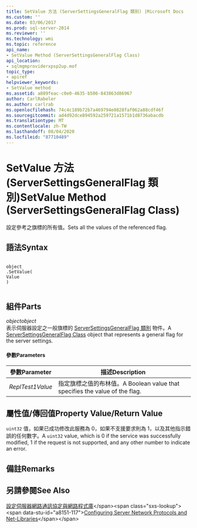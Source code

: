 ```yaml
---
title: SetValue 方法 (ServerSettingsGeneralFlag 類別) |Microsoft Docs
ms.custom: ''
ms.date: 03/06/2017
ms.prod: sql-server-2014
ms.reviewer: ''
ms.technology: wmi
ms.topic: reference
api_name:
- SetValue Method (ServerSettingsGeneralFlag Class)
api_location:
- sqlmgmproviderxpsp2up.mof
topic_type:
- apiref
helpviewer_keywords:
- SetValue method
ms.assetid: a889feac-c0e0-4635-b506-843863d86967
author: CarlRabeler
ms.author: carlrab
ms.openlocfilehash: 74c4c189b72b7a469794e0828faf062a88cdf46f
ms.sourcegitcommit: ad4d92dce894592a259721a1571b1d8736abacdb
ms.translationtype: MT
ms.contentlocale: zh-TW
ms.lasthandoff: 08/04/2020
ms.locfileid: "87710489"
---
```

# <a name="setvalue-method-serversettingsgeneralflag-class"></a><span data-ttu-id="a8151-102">SetValue 方法 (ServerSettingsGeneralFlag 類別)</span><span class="sxs-lookup"><span data-stu-id="a8151-102">SetValue Method (ServerSettingsGeneralFlag Class)</span></span>
  <span data-ttu-id="a8151-103">設定參考之旗標的所有值。</span><span class="sxs-lookup"><span data-stu-id="a8151-103">Sets all the values of the referenced flag.</span></span>  
  
## <a name="syntax"></a><span data-ttu-id="a8151-104">語法</span><span class="sxs-lookup"><span data-stu-id="a8151-104">Syntax</span></span>  
  
```  
  
object  
.SetValue(  
Value  
)  
  
```  
  
## <a name="parts"></a><span data-ttu-id="a8151-105">組件</span><span class="sxs-lookup"><span data-stu-id="a8151-105">Parts</span></span>  
 <span data-ttu-id="a8151-106">*object*</span><span class="sxs-lookup"><span data-stu-id="a8151-106">*object*</span></span>  
 <span data-ttu-id="a8151-107">表示伺服器設定之一般旗標的 [ServerSettingsGeneralFlag 類別](serversettingsgeneralflag-class.md) 物件。</span><span class="sxs-lookup"><span data-stu-id="a8151-107">A [ServerSettingsGeneralFlag Class](serversettingsgeneralflag-class.md) object that represents a general flag for the server settings.</span></span>  
  
#### <a name="parameters"></a><span data-ttu-id="a8151-108">參數</span><span class="sxs-lookup"><span data-stu-id="a8151-108">Parameters</span></span>  
  
|<span data-ttu-id="a8151-109">參數</span><span class="sxs-lookup"><span data-stu-id="a8151-109">Parameter</span></span>|<span data-ttu-id="a8151-110">描述</span><span class="sxs-lookup"><span data-stu-id="a8151-110">Description</span></span>|  
|---------------|-----------------|  
|<span data-ttu-id="a8151-111">*ReplTest1*</span><span class="sxs-lookup"><span data-stu-id="a8151-111">*Value*</span></span>|<span data-ttu-id="a8151-112">指定旗標之值的布林值。</span><span class="sxs-lookup"><span data-stu-id="a8151-112">A Boolean value that specifies the value of the flag.</span></span>|  
  
## <a name="property-valuereturn-value"></a><span data-ttu-id="a8151-113">屬性值/傳回值</span><span class="sxs-lookup"><span data-stu-id="a8151-113">Property Value/Return Value</span></span>  
 <span data-ttu-id="a8151-114">`uint32` 值，如果已成功修改此服務為 0，如果不支援要求則為 1，以及其他指示錯誤的任何數字。</span><span class="sxs-lookup"><span data-stu-id="a8151-114">A `uint32` value, which is 0 if the service was successfully modified, 1 if the request is not supported, and any other number to indicate an error.</span></span>  
  
## <a name="remarks"></a><span data-ttu-id="a8151-115">備註</span><span class="sxs-lookup"><span data-stu-id="a8151-115">Remarks</span></span>  
  
## <a name="see-also"></a><span data-ttu-id="a8151-116">另請參閱</span><span class="sxs-lookup"><span data-stu-id="a8151-116">See Also</span></span>  
 <span data-ttu-id="a8151-117">[設定伺服器網路通訊協定與網路程式庫](https://msdn.microsoft.com/library/ms177485\(v=sql.100\).aspx)</span><span class="sxs-lookup"><span data-stu-id="a8151-117">[Configuring Server Network Protocols and Net-Libraries](https://msdn.microsoft.com/library/ms177485\(v=sql.100\).aspx)</span></span>  
  
  
